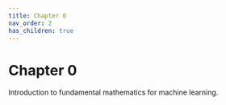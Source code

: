 ```yaml
---
title: Chapter 0
nav_order: 2
has_children: true
---
```


# Chapter 0

Introduction to fundamental mathematics for machine learning.
